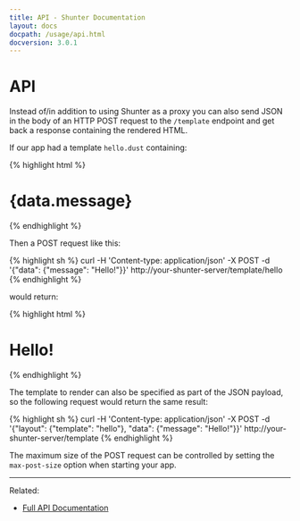 ```yaml
---
title: API - Shunter Documentation
layout: docs
docpath: /usage/api.html
docversion: 3.0.1
---
```


API
===

Instead of/in addition to using Shunter as a proxy you can also send JSON in the body of an HTTP POST request to the `/template` endpoint and get back a response containing the rendered HTML.

If our app had a template `hello.dust` containing:

{% highlight html %}
<h1>{data.message}</h1>
{% endhighlight %}

Then a POST request like this:

{% highlight sh %}
curl -H 'Content-type: application/json' -X POST -d '{"data": {"message": "Hello!"}}' http://your-shunter-server/template/hello
{% endhighlight %}

would return:

{% highlight html %}
<h1>Hello!</h1>
{% endhighlight %}

The template to render can also be specified as part of the JSON payload, so the following request would return the same result:


{% highlight sh %}
curl -H 'Content-type: application/json' -X POST -d '{"layout": {"template": "hello"}, "data": {"message": "Hello!"}}' http://your-shunter-server/template
{% endhighlight %}

The maximum size of the POST request can be controlled by setting the `max-post-size` option when starting your app.


---

Related:

- [Full API Documentation](index.html)
